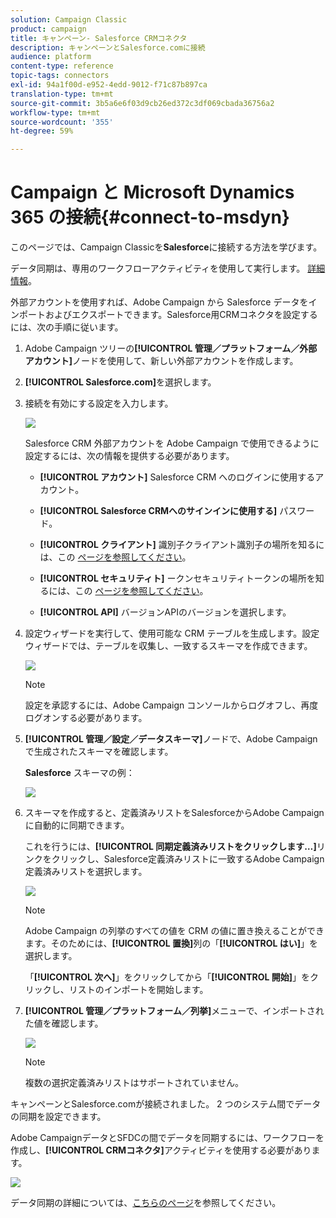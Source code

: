 ```yaml
---
solution: Campaign Classic
product: campaign
title: キャンペーン- Salesforce CRMコネクタ
description: キャンペーンとSalesforce.comに接続
audience: platform
content-type: reference
topic-tags: connectors
exl-id: 94a1f00d-e952-4edd-9012-f71c87b897ca
translation-type: tm+mt
source-git-commit: 3b5a6e6f03d9cb26ed372c3df069cbada36756a2
workflow-type: tm+mt
source-wordcount: '355'
ht-degree: 59%

---
```


# Campaign と Microsoft Dynamics 365 の接続{#connect-to-msdyn}

このページでは、Campaign Classicを&#x200B;**Salesforce**&#x200B;に接続する方法を学びます。

データ同期は、専用のワークフローアクティビティを使用して実行します。 [詳細情報](../../platform/using/crm-data-sync.md)。


 外部アカウントを使用すれば、Adobe Campaign から Salesforce データをインポートおよびエクスポートできます。Salesforce用CRMコネクタを設定するには、次の手順に従います。

1. Adobe Campaign ツリーの&#x200B;**[!UICONTROL 管理／プラットフォーム／外部アカウント]**&#x200B;ノードを使用して、新しい外部アカウントを作成します。
1. **[!UICONTROL Salesforce.com]**&#x200B;を選択します。
1. 接続を有効にする設定を入力します。

   ![](assets/ext_account_17.png)

   Salesforce CRM 外部アカウントを Adobe Campaign で使用できるように設定するには、次の情報を提供する必要があります。

   * **[!UICONTROL アカウント]** Salesforce CRM へのログインに使用するアカウント。

   * **[!UICONTROL Salesforce CRMへのサインインに使用する]**
パスワード。

   * **[!UICONTROL クライアント]**
識別子クライアント識別子の場所を知るには、この [ページを参照してください](https://help.salesforce.com/articleView?id=000205876&amp;type=1)。

   * **[!UICONTROL セキュリティト]**
ークンセキュリティトークンの場所を知るには、この [ページを参照してください](https://help.salesforce.com/articleView?id=000205876&amp;type=1)。

   * **[!UICONTROL API]**
バージョンAPIのバージョンを選択します。
1. 設定ウィザードを実行して、使用可能な CRM テーブルを生成します。設定ウィザードでは、テーブルを収集し、一致するスキーマを作成できます。

   ![](assets/crm_connectors_sfdc_launch.png)

   >[!NOTE]
   >
   >設定を承認するには、Adobe Campaign コンソールからログオフし、再度ログオンする必要があります。

1. **[!UICONTROL 管理／設定／データスキーマ]**&#x200B;ノードで、Adobe Campaign で生成されたスキーマを確認します。

   **Salesforce** スキーマの例：

   ![](assets/crm_connectors_sfdc_table.png)

1. スキーマを作成すると、定義済みリストをSalesforceからAdobe Campaignに自動的に同期できます。

   これを行うには、**[!UICONTROL 同期定義済みリストをクリックします…]**&#x200B;リンクをクリックし、Salesforce定義済みリストに一致するAdobe Campaign定義済みリストを選択します。



   ![](assets/crm_connectors_sfdc_enum.png)

   >[!NOTE]
   >
   >Adobe Campaign の列挙のすべての値を CRM の値に置き換えることができます。そのためには、**[!UICONTROL 置換]**&#x200B;列の「**[!UICONTROL はい]**」を選択します。


   「**[!UICONTROL 次へ]**」をクリックしてから「**[!UICONTROL 開始]**」をクリックし、リストのインポートを開始します。

1. **[!UICONTROL 管理／プラットフォーム／列挙]**&#x200B;メニューで、インポートされた値を確認します。

   ![](assets/crm_connectors_sfdc_exe.png)

   >[!NOTE]
   >
   > 複数の選択定義済みリストはサポートされていません。

キャンペーンとSalesforce.comが接続されました。 2 つのシステム間でデータの同期を設定できます。 

Adobe CampaignデータとSFDCの間でデータを同期するには、ワークフローを作成し、**[!UICONTROL CRMコネクタ]**&#x200B;アクティビティを使用する必要があります。

![](assets/crm_connectors_sfdc_wf.png)

データ同期の詳細については、[こちらのページ](../../platform/using/crm-data-sync.md)を参照してください。
